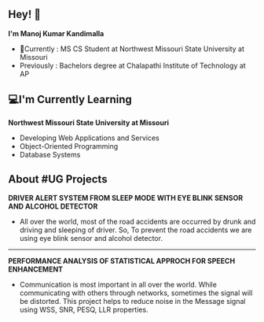 ## Hey! 👋
**I'm Manoj Kumar Kandimalla**
- 🔭Currently  : MS CS Student at Northwest Missouri State University at Missouri
- Previously   : Bachelors degree at Chalapathi Institute of Technology at AP
## 💻I'm Currently Learning
**Northwest Missouri State University at Missouri**
- Developing Web Applications and Services <br>
- Object-Oriented Programming <br>
- Database Systems
## About #UG Projects
**DRIVER ALERT SYSTEM FROM SLEEP MODE WITH EYE BLINK SENSOR AND ALCOHOL DETECTOR**
- All over the world, most of the road accidents are occurred by drunk and driving and sleeping of driver. So, To prevent the road accidents we are using eye blink sensor and alcohol detector. <br>
---
**PERFORMANCE ANALYSIS OF STATISTICAL APPROCH FOR SPEECH ENHANCEMENT**
- Communication is most important in all over the world. While communicating with others through networks, sometimes the signal will be distorted. This project helps to reduce noise in the Message signal using WSS, SNR, PESQ, LLR properties.



<!--
**Manoj4499/Manoj4499** is a ✨ _special_ ✨ repository because its `README.md` (this file) appears on your GitHub profile.

Here are some ideas to get you started:

- 🔭 I’m currently working on ...
- 🌱 I’m currently learning ...
- 👯 I’m looking to collaborate on ...
- 🤔 I’m looking for help with ...
- 💬 Ask me about ...
- 📫 How to reach me: ...
- 😄 Pronouns: ...
- ⚡ Fun fact: ...
-->
